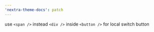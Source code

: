 ```yaml
---
'nextra-theme-docs': patch
---
```


use `<span />` instead `<div />` inside `<button />` for local switch button
